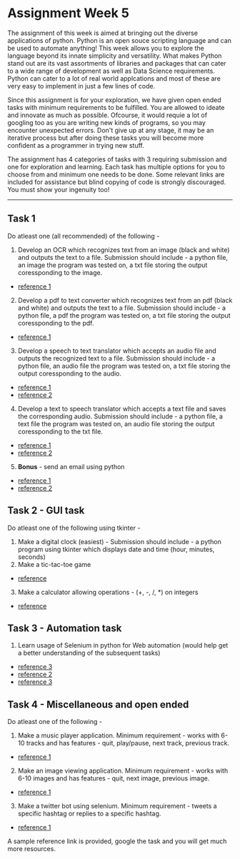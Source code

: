 # Assignment Week 5

The assignment of this week is aimed at bringing out the diverse applications of python. Python is an open souce scripting 
language and can be used to automate anything! This week allows you to explore the language beyond its innate simplicity and versatility.
What makes Python stand out are its vast assortments of libraries and packages that can cater to a wide range of development as well as Data Science requirements. 
Python can cater to a lot of real world applcations and most of these are very easy to implement in just a few lines of code.

Since this assignment is for your exploration, we have given open ended tasks with minimum requirements to be fulfilled. You are allowed to ideate and innovate as much as 
possible. Ofcourse, it would requie a lot of googling too as you are writing new kinds of programs, so you may encounter unexpected errors. Don't give up at any stage, 
it may be an iterative process but after doing these tasks you will become more confident as a programmer in trying new stuff.


The assignment has 4 categories of tasks with 3 requiring submission and one for exploration and learning. Each task has multiple options for you to choose from and minimum one 
needs to be done. Some relevant links are included for assistance but blind copying of code is strongly discouraged. You must show your ingenuity too!

<hr>

## Task 1
Do atleast one (all recommended) of the following - 
1. Develop an OCR which recognizes text from an image (black and white) and outputs the text to a file. Submission should include - a python file, an image the program was tested on, a txt file 
storing the output coressponding to the image. 
  * [reference 1](https://towardsdatascience.com/optical-character-recognition-ocr-with-less-than-12-lines-of-code-using-python-48404218cccb)
2. Develop a pdf to text converter which recognizes text from an pdf (black and white) and outputs the text to a file. Submission should include - a python file, 
a pdf the program was tested on, a txt file storing the output coressponding to the pdf. 
  * [reference 1](https://www.geeksforgeeks.org/extract-text-from-pdf-file-using-python/)
3. Develop a speech to text translator which accepts an audio file and outputs the recognized text to a file. Submission should include - a python file, 
an audio file the program was tested on, a txt file storing the output coressponding to the audio. 
  * [reference 1](https://www.youtube.com/watch?v=K_WbsFrPUCk)
  * [reference 2](https://www.geeksforgeeks.org/python-convert-speech-to-text-and-text-to-speech/)
4. Develop a text to speech translator which accepts a text file and saves the corresponding audio. Submission should include - a python file, 
a text file the program was tested on, an audio file storing the output coressponding to the txt file. 
  * [reference 1](https://www.geeksforgeeks.org/convert-text-speech-python/)
  * [reference 2](https://www.geeksforgeeks.org/python-convert-speech-to-text-and-text-to-speech/)
5. **Bonus** - send an email using python 
  * [reference 1](https://realpython.com/python-send-email/)
  * [reference 2](https://www.youtube.com/watch?v=JRCJ6RtE3xU)

## Task 2 - GUI task
Do atleast one of the following using tkinter - 
1. Make a digital clock (easiest) - Submission should include - a python program using tkinter which displays date and time (hour, minutes, seconds) 
2. Make a tic-tac-toe game
  * [reference](https://www.geeksforgeeks.org/tic-tac-toe-gui-in-python-using-pygame/)
3. Make a calculator allowing operations - (+, -, /, *) on integers
  * [reference](https://www.geeksforgeeks.org/python-simple-calculator-using-tkinter/?ref=rp)
  
## Task 3 - Automation task
1. Learn usage of Selenium in python for Web automation (would help get a better understanding of the subsequent tasks)
  * [reference 3](https://www.edureka.co/blog/selenium-using-python/)
  * [reference 2](https://www.youtube.com/watch?v=CwLrdjgsJjU&t=1125s)
  * [reference 3](https://www.youtube.com/watch?v=oM-yAjUGO-E)
  
## Task 4 - Miscellaneous and open ended
Do atleast one of the following -
1. Make a music player application. Minimum requirement - works with 6-10 tracks and has features - quit, play/pause, next track, previous track.
 * [reference 1](https://www.youtube.com/watch?v=9sia_Lg4d2Q&t=558s)
2. Make an image viewing application. Minimum requirement - works with 6-10 images and has features - quit, next image, previous image.
 * [reference 1](https://www.youtube.com/watch?v=zg4c92pNFeo&t=811s)
3. Make a twitter bot using selenium. Minimum requirement - tweets a specific hashtag or replies to a specific hashtag.
 * [reference 1](https://www.youtube.com/watch?v=ti7HWSwBnBE)

A sample reference link is provided, google the task and you will get much more resources.
